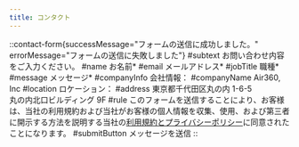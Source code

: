 ```yaml
---
title: コンタクト
---
```


::contact-form{successMessage="フォームの送信に成功しました。" errorMessage="フォームの送信に失敗しました"}
#subtext
お問い合わせ内容をご入力ください。
#name
お名前*
#email
メールアドレス*
#jobTitle
職種*
#message
メッセージ*
#companyInfo
会社情報：
#companyName
Air360, Inc
#location
ロケーション：
#address
東京都千代田区丸の内 1-6-5<br>丸の内北口ビルディング 9F
#rule
このフォームを送信することにより、お客様は、当社の利用規約および当社がお客様の個人情報を収集、使用、および第三者に開示する方法を説明する当社の<span class="text-primary-600 hover:underline">[利用規約とプライバシーポリシー](/ja/privacy-policy)</span>に同意されたことになります。
#submitButton
メッセージを送信
::
